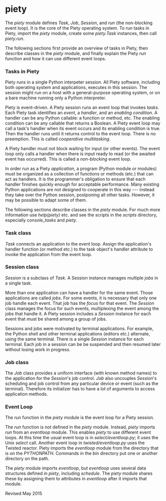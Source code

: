
piety
=====

The *piety* module defines *Task*, *Job*, *Session*, and *run* (the
non-blocking event loop).  It is the core of the Piety operating
system.  To run tasks in Piety, import the *piety* module, create some
*piety.Task* instances, then call *piety.run*.

The following sections first provide an overview of tasks in Piety,
then describe classes in the *piety* module, and finally explain
the Piety *run* function and how it can use different event loops.

### Tasks in Piety ###

Piety runs in a single Python interpeter session.  All Piety software,
including both operating system and applications, executes in this
session.  The session might run on a host with a general-purpose
operating system, or on a bare machine running only a Python
interpreter.

Piety is event-driven.  A Piety session runs an event loop
that invokes *tasks*.  Each Piety task identifies an *event*, a
*handler*, and an *enabling condition*.  A handler can be any Python
callable: a function or method, etc.  The enabling condition can be
any callable that returns a Boolean.  A Piety event loop may call a
task's handler when its event occurs and its enabling condition is
true.  Then the handler runs until it returns control to the event
loop.  There is no preemption.  This is called *cooperative
multitasking*.

A Piety handler must not block waiting for input (or other events).
The event loop only calls a handler when there is input ready to read
(or the awaited event has occurred).  This is called a *non-blocking*
event loop.

In order run as a Piety *application*, a program (Python module or
modules) must be organized as a collection of functions or methods
(etc.) that can act as handlers.  It is the programmer's
obligation to ensure that each handler finishes quickly enough for
acceptable performance.  Many existing Python applications are not
designed to cooperate in this way --- instead they take over the
Python session, postponing all other tasks.  However, it may be
possible to adapt some of them.

The following sections describe classes in the *piety* module.  For
much more information use *help(piety)* etc. and see the scripts in
the *scripts* directory, especially *console_tasks* and *piety*.

### Task class ###

*Task* connects an application to the event loop.  Assign the
application's handler function (or method etc.) to the task object's
handler attribute to invoke the application from the event loop.

### Session class ###

*Session* is a subclass of *Task*.  A Session instance manages
multiple *jobs* in a single task.

More than one application can have a handler for the same event.
Those applications are called *jobs*.  For some events, it is
necessary that only one job handle each event.  That job has the
*focus* for that event.  The *Session* class manages the focus for
such events, multiplexing the event among the jobs that handle it.
A Piety session includes a *Session* instance for each event 
that must be shared among a group of jobs.

Sessions and jobs were motivated by terminal applications.  For
example, the Python shell and other terminal applications (editors
etc.) alternate, using the same terminal.  There is a single *Session*
instance for each terminal.  Each job in a session can be be suspended
and then resumed later without losing work in progress.

### Job class ###

The *Job* class provides a uniform interface (with known method names) to the
application for the *Session*'s job control. *Job* also uncouples
*Session*'s scheduling and job control from any particular device or
event (such as the terminal). Therefore its initializer has to
have a lot of arguments to access application methods.

### Event Loop ###

The *run* function in the *piety* module is the event loop for a Piety session.

The *run* function is not defined in the *piety* module.  Instead,
*piety* imports *run* from an *eventloop* module.  This enables
*piety* to use different event loops.  At this time the usual event
loop is in *select/eventloop.py*; it uses the Unix *select* call.  Another
event loop in *twisted/eventloop.py* uses the Twisted reactor.  Piety 
imports the *eventloop* module from the directory that is on the
*PYTHONPATH*.  Commands in the *bin* directory put one or another
directory on the path.

The *piety* module imports *eventloop*, but *eventloop* uses several
data structures defined in *piety*, including *schedule*.  The *piety*
module shares these by assigning them to attributes in *eventloop*
after it imports that module.
 
Revised May 2015

